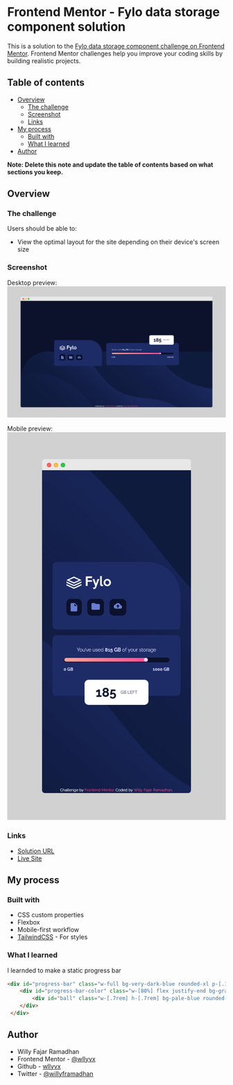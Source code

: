 # Frontend Mentor - Fylo data storage component solution

This is a solution to the [Fylo data storage component challenge on Frontend Mentor](https://www.frontendmentor.io/challenges/fylo-data-storage-component-1dZPRbV5n). Frontend Mentor challenges help you improve your coding skills by building realistic projects. 

## Table of contents

- [Overview](#overview)
  - [The challenge](#the-challenge)
  - [Screenshot](#screenshot)
  - [Links](#links)
- [My process](#my-process)
  - [Built with](#built-with)
  - [What I learned](#what-i-learned)
- [Author](#author)

**Note: Delete this note and update the table of contents based on what sections you keep.**

## Overview

### The challenge

Users should be able to:

- View the optimal layout for the site depending on their device's screen size

### Screenshot
Desktop preview:
![](./screenshots/desktop.png)

Mobile preview:
![](./screenshots/mobile.png)

### Links

- [Solution URL](https://github.com/wllyvx/frontendmentor-fylo-data-storage)
- [Live Site](https://wllyvx.github.io/frontendmentor-fylo-data-storage/)

## My process

### Built with

- CSS custom properties
- Flexbox
- Mobile-first workflow
- [TailwindCSS](https://tailwindcss.com) - For styles

### What I learned

I learnded to make a static progress bar

```html
<div id="progress-bar" class="w-full bg-very-dark-blue rounded-xl p-[.1rem]">
    <div id="progress-bar-color" class="w-[80%] flex justify-end bg-gradient-to-r from-grad-start to-grad-end rounded-xl">
        <div id="ball" class="w-[.7rem] h-[.7rem] bg-pale-blue rounded-full"></div>
    </div>
 </div>
```

## Author

- Willy Fajar Ramadhan
- Frontend Mentor - [@wllyvx](https://www.frontendmentor.io/profile/wllyvx)
- Github - [wllyvx](https://github.com/wllyvx)
- Twitter - [@willyframadhan](https://www.twitter.com/willyframadhan)

